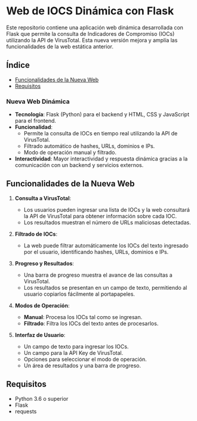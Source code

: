 # Web de IOCS Dinámica con Flask

Este repositorio contiene una aplicación web dinámica desarrollada con Flask que permite la consulta de Indicadores de Compromiso (IOCs) utilizando la API de VirusTotal. Esta nueva versión mejora y amplía las funcionalidades de la web estática anterior.

## Índice

- [Funcionalidades de la Nueva Web](#funcionalidades-de-la-nueva-web)
- [Requisitos](#requisitos)



### Nueva Web Dinámica

- **Tecnología**: Flask (Python) para el backend y HTML, CSS y JavaScript para el frontend.
- **Funcionalidad**: 
  - Permite la consulta de IOCs en tiempo real utilizando la API de VirusTotal.
  - Filtrado automático de hashes, URLs, dominios e IPs.
  - Modo de operación manual y filtrado.
- **Interactividad**: Mayor interactividad y respuesta dinámica gracias a la comunicación con un backend y servicios externos.

## Funcionalidades de la Nueva Web

1. **Consulta a VirusTotal**: 
   - Los usuarios pueden ingresar una lista de IOCs y la web consultará la API de VirusTotal para obtener información sobre cada IOC.
   - Los resultados muestran el número de URLs maliciosas detectadas.

2. **Filtrado de IOCs**:
   - La web puede filtrar automáticamente los IOCs del texto ingresado por el usuario, identificando hashes, URLs, dominios e IPs.

3. **Progreso y Resultados**:
   - Una barra de progreso muestra el avance de las consultas a VirusTotal.
   - Los resultados se presentan en un campo de texto, permitiendo al usuario copiarlos fácilmente al portapapeles.

4. **Modos de Operación**:
   - **Manual**: Procesa los IOCs tal como se ingresan.
   - **Filtrado**: Filtra los IOCs del texto antes de procesarlos.

5. **Interfaz de Usuario**:
   - Un campo de texto para ingresar los IOCs.
   - Un campo para la API Key de VirusTotal.
   - Opciones para seleccionar el modo de operación.
   - Un área de resultados y una barra de progreso.

## Requisitos

- Python 3.6 o superior
- Flask
- requests
